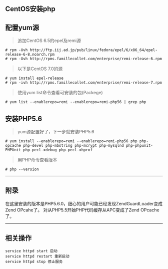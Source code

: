 CentOS安装php
---

## 配置yum源

> 追加CentOS 6.5的epel及remi源

```
# rpm -Uvh http://ftp.iij.ad.jp/pub/linux/fedora/epel/6/x86_64/epel-release-6-8.noarch.rpm
# rpm -Uvh http://rpms.famillecollet.com/enterprise/remi-release-6.rpm
```

> 以下是CentOS 7.0的源

```
# yum install epel-release
# rpm -ivh http://rpms.famillecollet.com/enterprise/remi-release-7.rpm
```

> 使用yum list命令查看可安装的包(Packege)

```
# yum list --enablerepo=remi --enablerepo=remi-php56 | grep php
```

## 安装PHP5.6

> yum源配置好了，下一步就安装PHP5.6

```
# yum install --enablerepo=remi --enablerepo=remi-php56 php php-opcache php-devel php-mbstring php-mcrypt php-mysqlnd php-phpunit-PHPUnit php-pecl-xdebug php-pecl-xhprof
```

> 用PHP命令查看版本

```
# php --version
```
---
## 附录

在这里安装的版本是PHP5.6.0，细心的用户可能已经发现ZendGuardLoader变成Zend OPcahe了。
对从PHP5.5开始PHP代码缓存从APC变成了Zend OPcache了。

---
## 相关操作

```
service httpd start 启动
service httpd restart 重新启动
service httpd stop 停止服务
```
